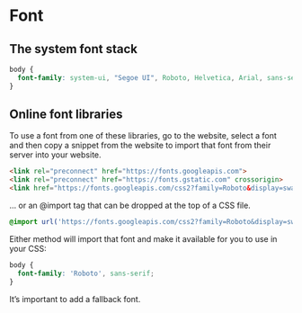 # Font

## The system font stack

```css
body {
  font-family: system-ui, "Segoe UI", Roboto, Helvetica, Arial, sans-serif, "Apple Color Emoji", "Segoe UI Emoji", "Segoe UI Symbol";
}
```

## Online font libraries

To use a font from one of these libraries, go to the website, select a font and then copy a snippet from the website to import that font from their server into your website.

```html
<link rel="preconnect" href="https://fonts.googleapis.com">
<link rel="preconnect" href="https://fonts.gstatic.com" crossorigin>
<link href="https://fonts.googleapis.com/css2?family=Roboto&display=swap" rel="stylesheet">
```

… or an @import tag that can be dropped at the top of a CSS file.

```css
@import url('https://fonts.googleapis.com/css2?family=Roboto&display=swap');
```

Either method will import that font and make it available for you to use in your CSS:

```css
body {
  font-family: 'Roboto', sans-serif;
}
```

It’s important to add a fallback font.

